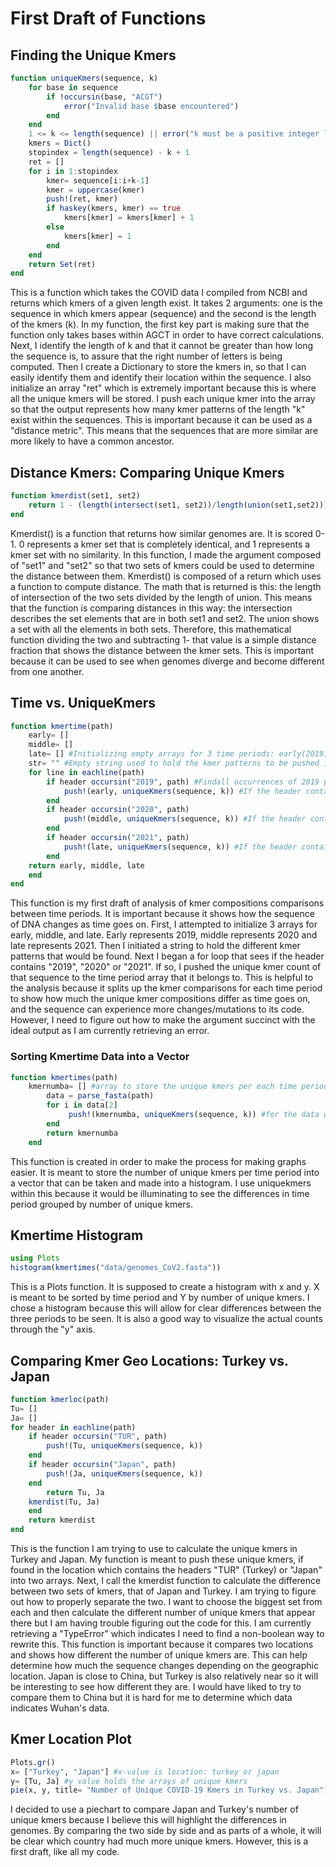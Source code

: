 # First Draft of Functions

## Finding the Unique Kmers
```julia 
function uniqueKmers(sequence, k)
    for base in sequence 
        if !occursin(base, "ACGT")
            error("Invalid base $base encountered")
        end
    end
    1 <= k <= length(sequence) || error("k must be a positive integer less than the length of the sequence")
    kmers = Dict()    
    stopindex = length(sequence) - k + 1
    ret = []
    for i in 1:stopindex
        kmer= sequence[i:i+k-1]
        kmer = uppercase(kmer)
        push!(ret, kmer)
        if haskey(kmers, kmer) == true
            kmers[kmer] = kmers[kmer] + 1
        else
            kmers[kmer] = 1
        end
    end
    return Set(ret)
end
```
This is a function which takes the COVID data I compiled from NCBI and returns which kmers of a given length exist.
It takes 2 arguments: one is the sequence in which kmers appear (sequence) and the second is the length of the kmers (k).
In my function, the first key part is making sure that the function only takes bases within AGCT in order to have correct calculations.
Next, I identify the length of k and that it cannot be greater than how long the sequence is, to assure that the right number of letters is being computed.
Then I create a Dictionary to store the kmers in, so that I can easily identify them and identify their location within the sequence.
I also initialize an array "ret" which is extremely important because this is where all the unique kmers will be stored.
I push each unique kmer into the array so that the output represents how many kmer patterns of the length "k" exist within the sequences.
This is important because it can be used as a "distance metric".
This means that the sequences that are more similar are more likely to have a common ancestor.

## Distance Kmers: Comparing Unique Kmers
```julia 
function kmerdist(set1, set2)
    return 1 - (length(intersect(set1, set2))/length(union(set1,set2)))
end
```
Kmerdist() is a function that returns how similar genomes are.
It is scored 0-1.
0 represents a kmer set that is completely identical, and 1 represents a kmer set with no similarity.
In this function, I made the argument composed of "set1" and "set2" so that two sets of kmers could be used to determine the distance between them.
Kmerdist() is composed of a return which uses a function to compute distance.
The math that is returned is this: the length of intersection of the two sets divided by the length of union.
This means that the function is comparing distances in this way: the intersection describes the set elements that are in both set1 and set2.
The union shows a set with all the elements in both sets.
Therefore, this mathematical function dividing the two and subtracting 1- that value is a simple distance fraction that shows the distance between the kmer sets. 
This is important because it can be used to see when genomes diverge and become different from one another.

## Time vs. UniqueKmers
```julia 
function kmertime(path)
    early= []
    middle= []
    late= [] #Initializing empty arrays for 3 time periods: early(2019), middle(2020), and late(2021)
    str= "" #Empty string used to hold the kmer patterns to be pushed into each time period
    for line in eachline(path)
        if header occursin("2019", path) #Findall occurrences of 2019 per header
            push!(early, uniqueKmers(sequence, k)) #If the header contains the date "2019", the kmer will be pushed into the "early" array, calling the uniqueKmer function to process how many unique kmers exist in the sequence
        end
        if header occursin("2020", path)
            push!(middle, uniqueKmers(sequence, k)) #If the header contains the date "2020", the kmer will be pushed into the "middle" array
        end
        if header occursin("2021", path)
            push!(late, uniqueKmers(sequence, k)) #If the header contains the date "2021", the kmer will be pushed into the "late" array
        end
    return early, middle, late
    end
end      
```
This function is my first draft of analysis of kmer compositions comparisons between time periods. 
It is important because it shows how the sequence of DNA changes as time goes on.
First, I attempted to initialize 3 arrays for early, middle, and late.
Early represents 2019, middle represents 2020 and late represents 2021.
Then I initiated a string to hold the different kmer patterns that would be found.
Next I began a for loop that sees if the header contains "2019", "2020" or "2021".
If so, I pushed the unique kmer count of that sequence to the time period array that it belongs to.
This is helpful to the analysis because it splits up the kmer comparisons for each time period to show how much the unique kmer compositions differ as time goes on, and the sequence can experience more changes/mutations to its code.
However, I need to figure out how to make the argument succinct with the ideal output as I am currently retrieving an error.

### Sorting Kmertime Data into a Vector
```julia 
function kmertimes(path)
    kmernumba= [] #array to store the unique kmers per each time period
        data = parse_fasta(path)
        for i in data[2]
             push!(kmernumba, uniqueKmers(sequence, k)) #for the data within the pos 2 of sequence data, the unique kmers are pushed to the array.
        end
        return kmernumba
    end
```
This function is created in order to make the process for making graphs easier.
It is meant to store the number of unique kmers per time period into a vector that can be taken and made into a histogram.
I use uniquekmers within this because it would be illuminating to see the differences in time period grouped by number of unique kmers.

## Kmertime Histogram
```julia 
using Plots 
histogram(kmertimes("data/genomes_CoV2.fasta"))
```
This is a Plots function.
It is supposed to create a histogram with x and y.
X is meant to be sorted by time period and Y by number of unique kmers.
I chose a histogram because this will allow for clear differences between the three periods to be seen. 
It is also a good way to visualize the actual counts through the "y" axis.

## Comparing Kmer Geo Locations: Turkey vs. Japan
```julia
function kmerloc(path)
Tu= []
Ja= []
for header in eachline(path)
    if header occursin("TUR", path)
        push!(Tu, uniqueKmers(sequence, k))
    end
    if header occursin("Japan", path)
        push!(Ja, uniqueKmers(sequence, k))
    end
        return Tu, Ja
    kmerdist(Tu, Ja)
    end
    return kmerdist
end
```
This is the function I am trying to use to calculate the unique kmers in Turkey and Japan.
My function is meant to push these unique kmers, if found in the location which contains the headers "TUR" (Turkey) or "Japan" into two arrays.
Next, I call the kmerdist function to calculate the difference between two sets of kmers, that of Japan and Turkey. 
I am trying to figure out how to properly separate the two.
I want to choose the biggest set from each and then calculate the different number of unique kmers that appear there but I am having trouble figuring out the code for this.
I am currently retrieving a "TypeError" which indicates I need to find a non-boolean way to rewrite this.
This function is important because it compares two locations and shows how different the number of unique kmers are.
This can help determine how much the sequence changes depending on the geographic location.
Japan is close to China, but Turkey is also relatively near so it will be interesting to see how different they are. 
I would have liked to try to compare them to China but it is hard for me to determine which data indicates Wuhan's data.

## Kmer Location Plot
```julia
Plots.gr()
x= ["Turkey", "Japan"] #x-value is location: turkey or japan
y= [Tu, Ja] #y value holds the arrays of unique kmers
pie(x, y, title= "Number of Unique COVID-19 Kmers in Turkey vs. Japan")
```
I decided to use a piechart to compare Japan and Turkey's number of unique kmers because I believe this will highlight the differences in genomes.
By comparing the two side by side and as parts of a whole, it will be clear which country had much more unique kmers.
However, this is a first draft, like all my code.